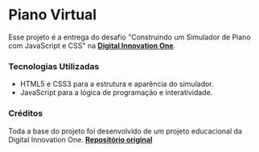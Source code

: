 # Piano Virtual

Esse projeto é a entrega do desafio "Construindo um Simulador de Piano com JavaScript e CSS" na **[Digital Innovation One](dio.me)**.

### Tecnologias Utilizadas

- HTML5 e CSS3 para a estrutura e aparência do simulador.
- JavaScript para a lógica de programação e interatividade.

### Créditos

Toda a base do projeto foi desenvolvido de um projeto educacional da Digital Innovation One. **[Repositório original](https://github.com/felipeAguiarCode/js-music-keyboard-virtual)**
